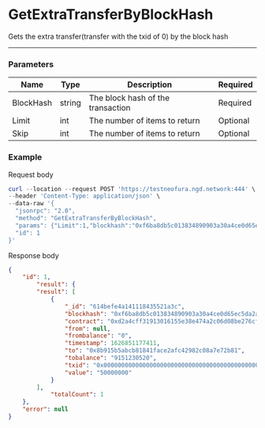 # GetExtraTransferByBlockHash
Gets the extra transfer(transfer with the txid of 0) by the block hash
<hr>

### Parameters

|    Name    | Type | Description | Required |
| ---------- | --- |    ------    | ----|
| BlockHash     | string| The block hash of the transaction | Required |
| Limit    | int|  The number of items to return| Optional|
| Skip    | int|  The number of items to return| Optional |


### Example

Request body

```powershell
curl --location --request POST 'https://testneofura.ngd.network:444' \
--header 'Content-Type: application/json' \
--data-raw '{
  "jsonrpc": "2.0",
  "method": "GetExtraTransferByBlockHash",
  "params": {"Limit":1,"blockhash":"0xf6ba8db5c013834890903a30a4ce0d65ec5da2addaf4799f15efbedaff42c56f"},
  "id": 1
}'
```

Response body

```json
{
    "id": 1,
        "result": {
        "result": [
            {
                "_id": "614befe4a141118435521a3c",
                "blockhash": "0xf6ba8db5c013834890903a30a4ce0d65ec5da2addaf4799f15efbedaff42c56f",
                "contract": "0xd2a4cff31913016155e38e474a2c06d08be276cf",
                "from": null,
                "frombalance": "0",
                "timestamp": 1626851177411,
                "to": "0x8b915b5abcb81841face2afc42982c08a7e72b81",
                "tobalance": "9151230520",
                "txid": "0x0000000000000000000000000000000000000000000000000000000000000000",
                "value": "50000000"
            }
        ],
            "totalCount": 1
    },
    "error": null
}
```
